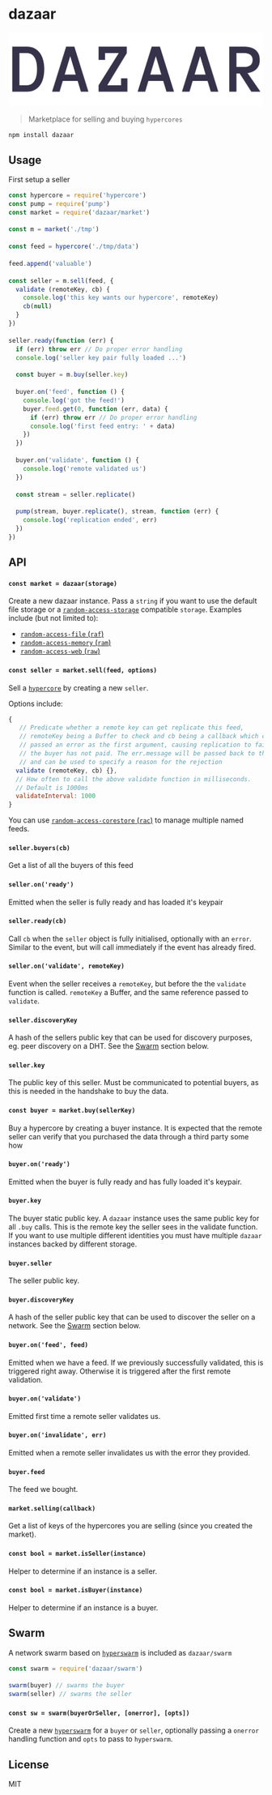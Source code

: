 # dazaar

![Dazaar logo](docs/logo.png)

> Marketplace for selling and buying `hypercores`

```
npm install dazaar
```

## Usage

First setup a seller

```js
const hypercore = require('hypercore')
const pump = require('pump')
const market = require('dazaar/market')

const m = market('./tmp')

const feed = hypercore('./tmp/data')

feed.append('valuable')

const seller = m.sell(feed, {
  validate (remoteKey, cb) {
    console.log('this key wants our hypercore', remoteKey)
    cb(null)
  }
})

seller.ready(function (err) {
  if (err) throw err // Do proper error handling
  console.log('seller key pair fully loaded ...')

  const buyer = m.buy(seller.key)

  buyer.on('feed', function () {
    console.log('got the feed!')
    buyer.feed.get(0, function (err, data) {
      if (err) throw err // Do proper error handling
      console.log('first feed entry: ' + data)
    })
  })

  buyer.on('validate', function () {
    console.log('remote validated us')
  })

  const stream = seller.replicate()

  pump(stream, buyer.replicate(), stream, function (err) {
    console.log('replication ended', err)
  })
})
```

## API

#### `const market = dazaar(storage)`

Create a new dazaar instance. Pass a `string` if you want to use the default
file storage or a [`random-access-storage`][ras] compatible `storage`.
Examples include (but not limited to):
 - [`random-access-file` (`raf`)][raf]
 - [`random-access-memory` (`ram`)][ram]
 - [`random-access-web` (`raw`)][raw]

#### `const seller = market.sell(feed, options)`

Sell a [`hypercore`][hypercore] by creating a new `seller`.

Options include:

```js
{
   // Predicate whether a remote key can get replicate this feed,
   // remoteKey being a Buffer to check and cb being a callback which can be
   // passed an error as the first argument, causing replication to fail, ie.
   // the buyer has not paid. The err.message will be passed back to the buyer
   // and can be used to specify a reason for the rejection
  validate (remoteKey, cb) {},
  // How often to call the above validate function in milliseconds.
  // Default is 1000ms
  validateInterval: 1000
}
```

You can use [`random-access-corestore` (`rac`)][rac] to manage multiple
named feeds.

#### `seller.buyers(cb)`

Get a list of all the buyers of this feed

#### `seller.on('ready')`

Emitted when the seller is fully ready and has loaded it's keypair

#### `seller.ready(cb)`

Call `cb` when the `seller` object is fully initialised, optionally with an
`error`. Similar to the event, but will call immediately if the event has
already fired.

#### `seller.on('validate', remoteKey)`

Event when the seller receives a `remoteKey`, but before the the `validate`
function is called. `remoteKey` a Buffer, and the same reference passed to
`validate`.

#### `seller.discoveryKey`

A hash of the sellers public key that can be used for discovery purposes, eg.
peer discovery on a DHT. See the [Swarm](#swarm) section below.

#### `seller.key`

The public key of this seller. Must be communicated to potential buyers, as
this is needed in the handshake to buy the data.

#### `const buyer = market.buy(sellerKey)`

Buy a hypercore by creating a buyer instance.
It is expected that the remote seller can verify that you purchased
the data through a third party some how

#### `buyer.on('ready')`

Emitted when the buyer is fully ready and has fully loaded it's keypair.

#### `buyer.key`

The buyer static public key. A `dazaar` instance uses the same public key for all
`.buy` calls. This is the remote key the seller sees in the validate function.
If you want to use multiple different identities you must have multiple `dazaar`
instances backed by different storage.

#### `buyer.seller`

The seller public key.

#### `buyer.discoveryKey`

A hash of the seller public key that can be used to discover the seller on a
network. See the [Swarm](#swarm) section below.

#### `buyer.on('feed', feed)`

Emitted when we have a feed.
If we previously successfully validated, this is triggered right away.
Otherwise it is triggered after the first remote validation.

#### `buyer.on('validate')`

Emitted first time a remote seller validates us.

#### `buyer.on('invalidate', err)`

Emitted when a remote seller invalidates us with the error they provided.

#### `buyer.feed`

The feed we bought.

#### `market.selling(callback)`

Get a list of keys of the hypercores you are selling (since you created the market).

#### `const bool = market.isSeller(instance)`

Helper to determine if an instance is a seller.

#### `const bool = market.isBuyer(instance)`

Helper to determine if an instance is a buyer.

## Swarm

A network swarm based on [`hyperswarm`][hyperswarm] is included as
`dazaar/swarm`

```js
const swarm = require('dazaar/swarm')

swarm(buyer) // swarms the buyer
swarm(seller) // swarms the seller
```

#### `const sw = swarm(buyerOrSeller, [onerror], [opts])`

Create a new [`hyperswarm`][hyperswarm] for a `buyer` or `seller`, optionally
passing a `onerror` handling function and `opts` to pass to `hyperswarm`.

## License

MIT

[hypercore]: https://github.com/mafintosh/hypercore
[ras]: https://github.com/random-access-storage/random-access-storage
[raf]: https://github.com/random-access-storage/random-access-file
[ram]: https://github.com/random-access-storage/random-access-memory
[raw]: https://github.com/random-access-storage/random-access-web
[rac]: https://github.com/andrewosh/random-access-corestore
[hyperswarm]: https://github.com/hyperswarm/network
